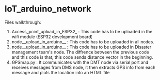 # IoT_arduino_network

Files walkthrough:
1. Access_point_upload_in_ESP32_  : This code has to be uploaded in the wifi module (ESP32 development board)
2. node__upload_in_arduino__  : This code has to be uploaded in all nodes.
3. node__upload_in_arduino__  : This code has to be uploaded in Disaster management team's node. The diffrence between the previous code and this code is that, this code sends distance vector in the beginning.
4. GPSmap.py : It communicates with the DMT node via serial port and receives messages from DMS node, it then extracts GPS info from each message and plots the location into an HTML file
